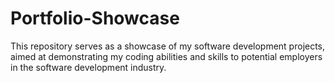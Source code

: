 # Portfolio-Showcase
This repository serves as a showcase of my software development projects, aimed at demonstrating my coding abilities and skills to potential employers in the software development industry.
